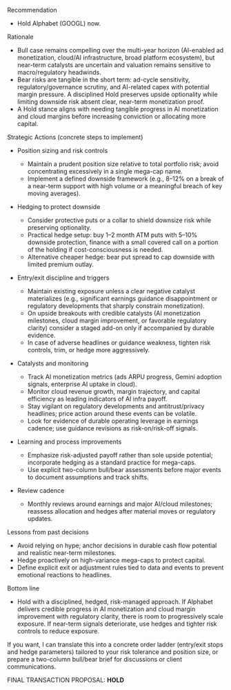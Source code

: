 Recommendation
- Hold Alphabet (GOOGL) now.

Rationale
- Bull case remains compelling over the multi-year horizon (AI-enabled ad monetization, cloud/AI infrastructure, broad platform ecosystem), but near-term catalysts are uncertain and valuation remains sensitive to macro/regulatory headwinds.
- Bear risks are tangible in the short term: ad-cycle sensitivity, regulatory/governance scrutiny, and AI-related capex with potential margin pressure. A disciplined Hold preserves upside optionality while limiting downside risk absent clear, near-term monetization proof.
- A Hold stance aligns with needing tangible progress in AI monetization and cloud margins before increasing conviction or allocating more capital.

Strategic Actions (concrete steps to implement)
- Position sizing and risk controls
  - Maintain a prudent position size relative to total portfolio risk; avoid concentrating excessively in a single mega-cap name.
  - Implement a defined downside framework (e.g., 8–12% on a break of a near-term support with high volume or a meaningful breach of key moving averages).

- Hedging to protect downside
  - Consider protective puts or a collar to shield downsize risk while preserving optionality.
  - Practical hedge setup: buy 1–2 month ATM puts with 5–10% downside protection, finance with a small covered call on a portion of the holding if cost-consciousness is needed.
  - Alternative cheaper hedge: bear put spread to cap downside with limited premium outlay.

- Entry/exit discipline and triggers
  - Maintain existing exposure unless a clear negative catalyst materializes (e.g., significant earnings guidance disappointment or regulatory developments that sharply constrain monetization).
  - On upside breakouts with credible catalysts (AI monetization milestones, cloud margin improvement, or favorable regulatory clarity) consider a staged add-on only if accompanied by durable evidence.
  - In case of adverse headlines or guidance weakness, tighten risk controls, trim, or hedge more aggressively.

- Catalysts and monitoring
  - Track AI monetization metrics (ads ARPU progress, Gemini adoption signals, enterprise AI uptake in cloud).
  - Monitor cloud revenue growth, margin trajectory, and capital efficiency as leading indicators of AI infra payoff.
  - Stay vigilant on regulatory developments and antitrust/privacy headlines; price action around these events can be volatile.
  - Look for evidence of durable operating leverage in earnings cadence; use guidance revisions as risk-on/risk-off signals.

- Learning and process improvements
  - Emphasize risk-adjusted payoff rather than sole upside potential; incorporate hedging as a standard practice for mega-caps.
  - Use explicit two-column bull/bear assessments before major events to document assumptions and track shifts.

- Review cadence
  - Monthly reviews around earnings and major AI/cloud milestones; reassess allocation and hedges after material moves or regulatory updates.

Lessons from past decisions
- Avoid relying on hype; anchor decisions in durable cash flow potential and realistic near-term milestones.
- Hedge proactively on high-variance mega-caps to protect capital.
- Define explicit exit or adjustment rules tied to data and events to prevent emotional reactions to headlines.

Bottom line
- Hold with a disciplined, hedged, risk-managed approach. If Alphabet delivers credible progress in AI monetization and cloud margin improvement with regulatory clarity, there is room to progressively scale exposure. If near-term signals deteriorate, use hedges and tighter risk controls to reduce exposure.

If you want, I can translate this into a concrete order ladder (entry/exit stops and hedge parameters) tailored to your risk tolerance and position size, or prepare a two-column bull/bear brief for discussions or client communications.

FINAL TRANSACTION PROPOSAL: **HOLD**